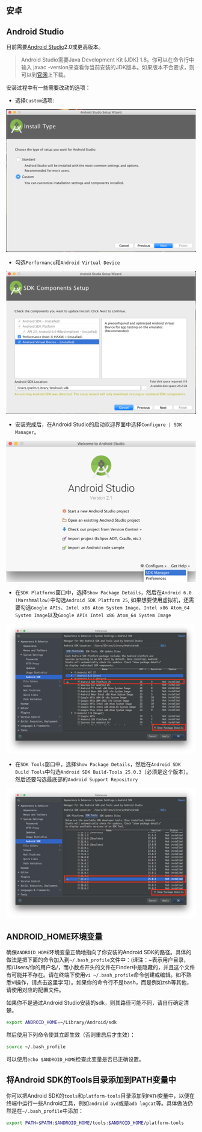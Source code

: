 ## 安卓

## Android Studio
目前需要[Android Studio](https://developer.android.google.cn/studio/index.html)2.0或更高版本。

> Android Studio需要Java Development Kit [JDK] 1.8。你可以在命令行中输入 javac -version来查看你当前安装的JDK版本。如果版本不合要求，则可以到[官网](http://www.oracle.com/technetwork/java/javase/downloads/jdk8-downloads-2133151.html
)上下载。


安装过程中有一些需要改动的选项：

- 选择`Custom`选项:

![](assets/env-setup/react-native-android-studio-custom-install.png)

- 勾选`Performance`和`Android Virtual Device`

![](assets/env-setup/react-native-android-studio-additional-installs.png)

- 安装完成后，在Android Studio的启动欢迎界面中选择`Configure | SDK Manager`。

![](assets/env-setup/react-native-android-studio-configure-sdk.png)

- 在`SDK Platforms`窗口中，选择`Show Package Details`，然后在`Android 6.0 (Marshmallow)`中勾选`Android SDK Platform 25`, 如果想要使用虚拟机，还需要勾选`Google APIs`、`Intel x86 Atom System Image`、`Intel x86 Atom_64 System Image`以及`Google APIs Intel x86 Atom_64 System Image`

![](assets/env-setup/react-native-android-studio-android-sdk-platforms.png)

- 在`SDK Tools`窗口中，选择`Show Package Details`，然后在`Android SDK Build Tools`中勾选`Android SDK Build-Tools 25.0.3`（必须是这个版本）。然后还要勾选最底部的`Android Support Repository`

![](assets/env-setup/react-native-android-studio-android-sdk-build-tools.png)

## ANDROID_HOME环境变量

确保`ANDROID_HOME`环境变量正确地指向了你安装的Android SDK的路径。具体的做法是把下面的命令加入到`~/.bash_profile`文件中：(译注：~表示用户目录，即/Users/你的用户名/，而小数点开头的文件在Finder中是隐藏的，并且这个文件有可能并不存在。请在终端下使用`vi ~/.bash_profile`命令创建或编辑。如不熟悉vi操作，请点击这里学习）。如果你的命令行不是bash，而是例如zsh等其他，请使用对应的配置文件。

如果你不是通过Android Studio安装的sdk，则其路径可能不同，请自行确定清楚。

```sh
export ANDROID_HOME=~/Library/Android/sdk
```

然后使用下列命令使其立即生效（否则重启后才生效）：

```sh
source ~/.bash_profile
```

可以使用`echo $ANDROID_HOME`检查此变量是否已正确设置。

## 将Android SDK的Tools目录添加到PATH变量中

你可以把Android SDK的`tools`和`platform-tools`目录添加到`PATH`变量中，以便在终端中运行一些Android工具，例如`android avd`或是`adb logcat`等。具体做法仍然是在`~/.bash_profile`中添加：

```sh
export PATH=$PATH:$ANDROID_HOME/tools:$ANDROID_HOME/platform-tools
```